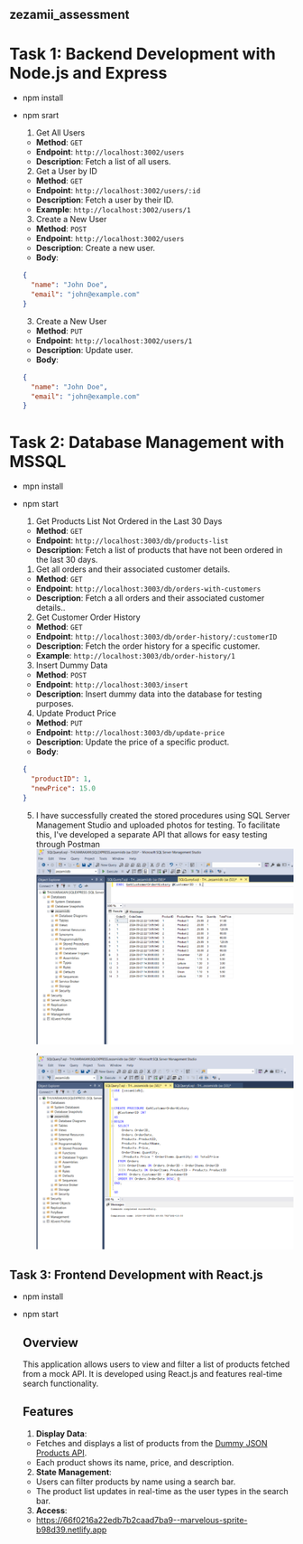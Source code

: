 ## zezamii_assessment

# Task 1: Backend Development with Node.js and Express

- npm install
- npm srart

  1. Get All Users

  - **Method**: `GET`
  - **Endpoint**: `http://localhost:3002/users`
  - **Description**: Fetch a list of all users.

  2. Get a User by ID

  - **Method**: `GET`
  - **Endpoint**: `http://localhost:3002/users/:id`
  - **Description**: Fetch a user by their ID.
  - **Example**: `http://localhost:3002/users/1`

  3. Create a New User

  - **Method**: `POST`
  - **Endpoint**: `http://localhost:3002/users`
  - **Description**: Create a new user.
  - **Body**:

  ```json
  {
    "name": "John Doe",
    "email": "john@example.com"
  }
  ```

  3. Create a New User

  - **Method**: `PUT`
  - **Endpoint**: `http://localhost:3002/users/1`
  - **Description**: Update user.
  - **Body**:

  ```json
  {
    "name": "John Doe",
    "email": "john@example.com"
  }
  ```

# Task 2: Database Management with MSSQL

- mpn install
- npm start

  1. Get Products List Not Ordered in the Last 30 Days

  - **Method**: `GET`
  - **Endpoint**: `http://localhost:3003/db/products-list`
  - **Description**: Fetch a list of products that have not been ordered in the last 30 days.

  1. Get all orders and their associated customer details.

  - **Method**: `GET`
  - **Endpoint**: `http://localhost:3003/db/orders-with-customers`
  - **Description**: Fetch a all orders and their associated customer details..

  2. Get Customer Order History

  - **Method**: `GET`
  - **Endpoint**: `http://localhost:3003/db/order-history/:customerID`
  - **Description**: Fetch the order history for a specific customer.
  - **Example**: `http://localhost:3003/db/order-history/1`

  3. Insert Dummy Data

  - **Method**: `POST`
  - **Endpoint**: `http://localhost:3003/insert`
  - **Description**: Insert dummy data into the database for testing purposes.

  4. Update Product Price

  - **Method**: `PUT`
  - **Endpoint**: `http://localhost:3003/db/update-price`
  - **Description**: Update the price of a specific product.
  - **Body**:

  ```json
  {
    "productID": 1,
    "newPrice": 15.0
  }
  ```

  5. I have successfully created the stored procedures using SQL Server Management Studio and uploaded photos for testing.
     To facilitate this, I've developed a separate API that allows for easy testing through Postman
     ![alt text](image.png), ![alt text](image-1.png)

## Task 3: Frontend Development with React.js

- npm install
- npm start

  ## Overview

  This application allows users to view and filter a list of products fetched from a mock API.
  It is developed using React.js and features real-time search functionality.

  ## Features

  1. **Display Data**:

  - Fetches and displays a list of products from the [Dummy JSON Products API](https://dummyjson.com/docs/products).
  - Each product shows its name, price, and description.

  2. **State Management**:

  - Users can filter products by name using a search bar.
  - The product list updates in real-time as the user types in the search bar.

  3. **Access**:

  - https://66f0216a22edb7b2caad7ba9--marvelous-sprite-b98d39.netlify.app
